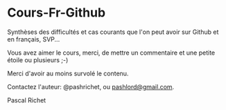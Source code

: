 # Cours-Fr-Github

Synthèses des difficultés et cas courants que l'on peut avoir sur Github et en français, SVP...

Vous avez aimer le cours, merci, de mettre un commentaire et une petite étoile ou plusieurs ;-)

Merci d'avoir au moins survolé le contenu.

Contactez l'auteur: @pashrichet, ou pashlord@gmail.com.

Pascal Richet


